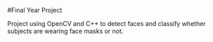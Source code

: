 #Final Year Project

Project using OpenCV and C++ to detect faces and classify whether subjects are wearing face masks or not.
